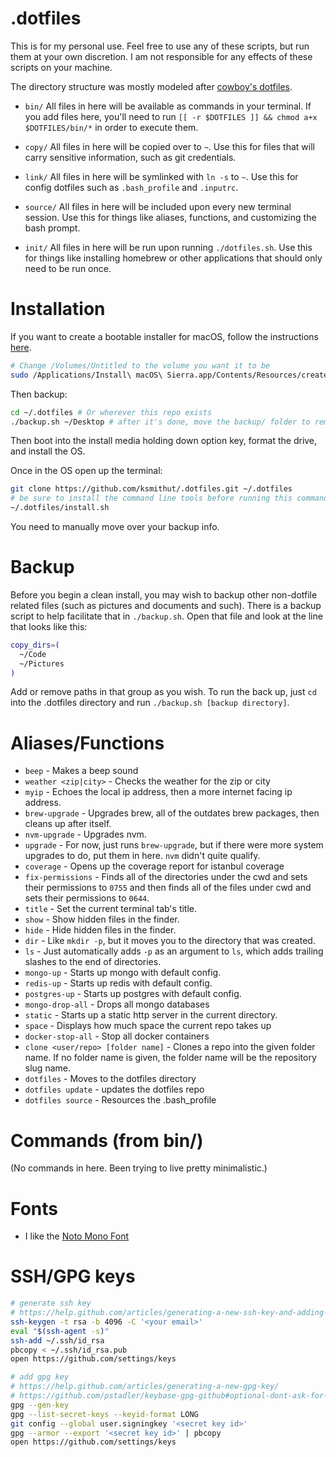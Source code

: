 # .dotfiles

This is for my personal use. Feel free to use any of these scripts, but run them
at your own discretion. I am not responsible for any effects of these scripts
on your machine.

The directory structure was mostly modeled after [cowboy's dotfiles][cowboy].

* `bin/` All files in here will be available as commands in your terminal. If
  you add files here, you'll need to run
  `[[ -r $DOTFILES ]] && chmod a+x $DOTFILES/bin/*` in order to
  execute them.

* `copy/` All files in here will be copied over to `~`. Use this for files that
  will carry sensitive information, such as git credentials.

* `link/` All files in here will be symlinked with `ln -s` to `~`. Use this for
  config dotfiles such as `.bash_profile` and `.inputrc`.

* `source/` All files in here will be included upon every new terminal session.
  Use this for things like aliases, functions, and customizing the bash prompt.

* `init/` All files in here will be run upon running `./dotfiles.sh`. Use this
  for things like installing homebrew or other applications that should only
  need to be run once.

# Installation

If you want to create a bootable installer for macOS, follow the instructions
[here][createinstallmedia].

```sh
# Change /Volumes/Untitled to the volume you want it to be
sudo /Applications/Install\ macOS\ Sierra.app/Contents/Resources/createinstallmedia --volume /Volumes/Untitled --applicationpath /Applications/Install\ macOS\ Sierra.app --nointeraction
```

Then backup:

```sh
cd ~/.dotfiles # Or wherever this repo exists
./backup.sh ~/Desktop # after it's done, move the backup/ folder to removable media
```

Then boot into the install media holding down option key, format the drive, and
install the OS.

Once in the OS open up the terminal:

```sh
git clone https://github.com/ksmithut/.dotfiles.git ~/.dotfiles
# be sure to install the command line tools before running this command
~/.dotfiles/install.sh
```

You need to manually move over your backup info.

# Backup

Before you begin a clean install, you may wish to backup other non-dotfile
related files (such as pictures and documents and such). There is a backup
script to help facilitate that in `./backup.sh`. Open that file and look at the
line that looks like this:

```sh
copy_dirs=(
  ~/Code
  ~/Pictures
)
```

Add or remove paths in that group as you wish. To run the back up, just `cd`
into the .dotfiles directory and run `./backup.sh [backup directory]`.

# Aliases/Functions

- `beep` - Makes a beep sound
- `weather <zip|city>` - Checks the weather for the zip or city
- `myip` - Echoes the local ip address, then a more internet facing ip address.
- `brew-upgrade` - Upgrades brew, all of the outdates brew packages, then cleans
  up after itself.
- `nvm-upgrade` - Upgrades nvm.
- `upgrade` - For now, just runs `brew-upgrade`, but if there were more system
  upgrades to do, put them in here. `nvm` didn't quite qualify.
- `coverage` - Opens up the coverage report for istanbul coverage
- `fix-permissions` - Finds all of the directories under the cwd and sets their
  permissions to `0755` and then finds all of the files under cwd and sets their
  permissions to `0644`.
- `title` - Set the current terminal tab's title.
- `show` - Show hidden files in the finder.
- `hide` - Hide hidden files in the finder.
- `dir` - Like `mkdir -p`, but it moves you to the directory that was created.
- `ls` - Just automatically adds `-p` as an argument to `ls`, which adds
  trailing slashes to the end of directories.
- `mongo-up` - Starts up mongo with default config.
- `redis-up` - Starts up redis with default config.
- `postgres-up` - Starts up postgres with default config.
- `mongo-drop-all` - Drops all mongo databases
- `static` - Starts up a static http server in the current directory.
- `space` - Displays how much space the current repo takes up
- `docker-stop-all` - Stop all docker containers
- `clone <user/repo> [folder name]` - Clones a repo into the given folder name.
  If no folder name is given, the folder name will be the repository slug name.
- `dotfiles` - Moves to the dotfiles directory
- `dotfiles update` - updates the dotfiles repo
- `dotfiles source` - Resources the .bash_profile

# Commands (from bin/)

(No commands in here. Been trying to live pretty minimalistic.)

# Fonts

- I like the [Noto Mono Font](https://www.google.com/get/noto/#mono-mono)

# SSH/GPG keys

```sh
# generate ssh key
# https://help.github.com/articles/generating-a-new-ssh-key-and-adding-it-to-the-ssh-agent/"
ssh-keygen -t rsa -b 4096 -C '<your email>'
eval "$(ssh-agent -s)"
ssh-add ~/.ssh/id_rsa
pbcopy < ~/.ssh/id_rsa.pub
open https://github.com/settings/keys
```

```sh
# add gpg key
# https://help.github.com/articles/generating-a-new-gpg-key/
# https://github.com/pstadler/keybase-gpg-github#optional-dont-ask-for-password-every-time
gpg --gen-key
gpg --list-secret-keys --keyid-format LONG
git config --global user.signingkey '<secret key id>'
gpg --armor --export '<secret key id>' | pbcopy
open https://github.com/settings/keys
```

[cowboy]: https://github.com/cowboy/dotfiles
[createinstallmedia]: https://support.apple.com/en-us/HT201372
